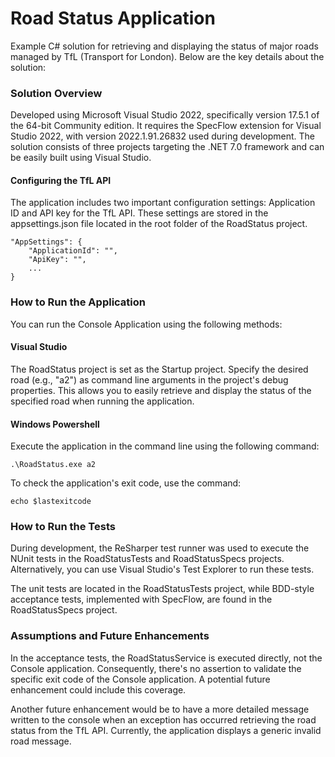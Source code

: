 # Road Status Application
Example C# solution for retrieving and displaying the status of major roads managed by TfL (Transport for London).  Below are the key details about the solution:

### Solution Overview
Developed using Microsoft Visual Studio 2022, specifically version 17.5.1 of the 64-bit Community edition. It requires the SpecFlow extension for Visual Studio 2022, with version 2022.1.91.26832 used during development. The solution consists of three projects targeting the .NET 7.0 framework and can be easily built using Visual Studio.

#### Configuring the TfL API 
The application includes two important configuration settings: Application ID and API key for the TfL API. These settings are stored in the appsettings.json file located in the root folder of the RoadStatus project.

    "AppSettings": {
    	"ApplicationId": "",
    	"ApiKey": "",
		...
	}

### How to Run the Application
You can run the Console Application using the following methods:

#### Visual Studio
The RoadStatus project is set as the Startup project. Specify the desired road (e.g., "a2") as command line arguments in the project's debug properties. This allows you to easily retrieve and display the status of the specified road when running the application.

#### Windows Powershell
Execute the application in the command line using the following command: 

	.\RoadStatus.exe a2

To check the application's exit code, use the command: 

	echo $lastexitcode

### How to Run the Tests
During development, the ReSharper test runner was used to execute the NUnit tests in the RoadStatusTests and RoadStatusSpecs projects.  Alternatively, you can use Visual Studio's Test Explorer to run these tests. 

The unit tests are located in the RoadStatusTests project, while BDD-style acceptance tests, implemented with SpecFlow, are found in the RoadStatusSpecs project.

### Assumptions and Future Enhancements
In the acceptance tests, the RoadStatusService is executed directly, not the Console application. Consequently, there's no assertion to validate the specific exit code of the Console application. A potential future enhancement could include this coverage. 

Another future enhancement would be to have a more detailed message written to the console when an exception has occurred retrieving the road status from the TfL API.  Currently, the application displays a generic invalid road message.